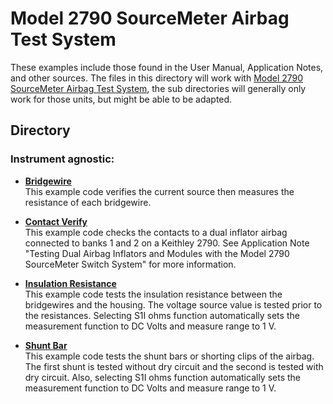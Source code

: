 # Model 2790 SourceMeter Airbag Test System

These examples include those found in the User Manual, Application Notes, and other sources. The files in this directory will work with [Model 2790 SourceMeter Airbag Test System](https://www.tek.com/en/products/keithley/source-measure-units/2400-graphical-series-sourcemeter), the sub directories will generally only work for those units, but might be able to be adapted. 

## Directory

### Instrument agnostic:

* **[Bridgewire](./Airbag_Bridgewire.py)**  
This example code verifies the current source then measures the resistance of each bridgewire. 

* **[Contact Verify](./Airbag_Contact_Verify.py)**  
This example code checks the contacts to a dual inflator airbag connected to banks 1 and 2 on a Keithley 2790. See Application Note "Testing Dual Airbag Inflators and Modules with the Model 2790 SourceMeter Switch System" for more information.

* **[Insulation Resistance](./Airbag_Insulation_Resistance.py)**  
This example code tests the insulation resistance between the bridgewires and the housing. The voltage source value is tested prior to the resistances. Selecting S1I ohms function automatically sets the measurement function to DC Volts and measure range to 1 V.
    
* **[Shunt Bar](./Airbag_Shunt_Bar.py)**  
This example code tests the shunt bars or shorting clips of the airbag. The first shunt is tested without dry circuit and the second is tested with dry circuit. Also, selecting S1I ohms function automatically sets the measurement function to DC Volts and measure range to 1 V.
